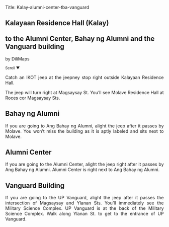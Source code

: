 Title: Kalay-alumni-center-tba-vanguard

<section id='cover' class='cover active'>
<h1> Kalayaan Residence Hall (Kalay) <br><br>to the Alumni Center, Bahay ng Alumni and the Vanguard building</h1>
<p align='justify'>by DiliMaps </p>
<small class='scroll'>Scroll ▼</small>
</section>

<section id='kalay'>
<p align='justify'>Catch an IKOT jeep at the jeepney stop right outside Kalayaan Residence Hall. 
</p>
</section>

<section id='molave'>
<p align='justify'> The jeep will turn right at Magsaysay St. You’ll see Molave Residence Hall at Roces cor Magsaysay Sts.
</p>
</section>

<section id='tba'>
<h1>Bahay ng Alumni</h1>
<p align='justify'>If you are going to Ang Bahay ng Alumni, alight the jeep after it passes by Molave. You won’t miss the building as it is aptly labeled and sits next to Molave.
</p>
</section>

<section id='alumni-center'>
<h1>Alumni Center</h1>
<p align='justify'>If you are going to the Alumni Center, alight the jeep right after it passes by Ang Bahay ng Alumni. Alumni Center is right next to Ang Bahay ng Alumni.
</p>
</section>

<section id='vanguard'>
<h1>Vanguard Building</h1>
<p align='justify'>If you are going to the UP Vanguard, alight the jeep after it passes the intersection of Magsaysay and Ylanan Sts. You’ll immediately see the Military Science Complex. UP Vanguard is at the back of the Military Science Complex.  Walk along Ylanan St. to get to the entrance of UP Vanguard.
</p>
</section>